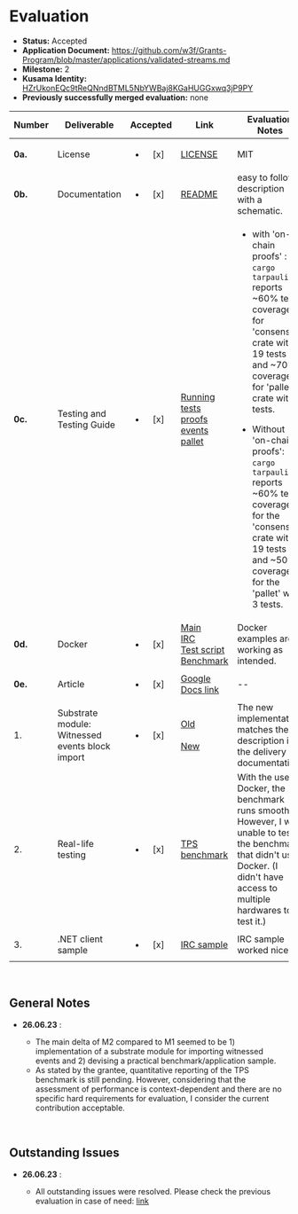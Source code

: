 # Evaluation

- **Status:** Accepted
- **Application Document:** https://github.com/w3f/Grants-Program/blob/master/applications/validated-streams.md
- **Milestone:** 2
- **Kusama Identity:** [HZrUkonEQc9tReQNndBTML5NbYWBaj8KGaHUGGxwq3jP9PY](https://explorer.polkascan.io/kusama/account/HZrUkonEQc9tReQNndBTML5NbYWBaj8KGaHUGGxwq3jP9PY)
- **Previously successfully merged evaluation:** none

| Number  | Deliverable                                     |        Accepted        | Link                                                                                                                                                                                                                                                                                                                                                                                                                                                                                                                                                            | Evaluation Notes                                                                                                                                                                                                                                                                                                                                          |
| ------- | ----------------------------------------------- | :--------------------: | --------------------------------------------------------------------------------------------------------------------------------------------------------------------------------------------------------------------------------------------------------------------------------------------------------------------------------------------------------------------------------------------------------------------------------------------------------------------------------------------------------------------------------------------------------------- | --------------------------------------------------------------------------------------------------------------------------------------------------------------------------------------------------------------------------------------------------------------------------------------------------------------------------------------------------------- |
| **0a.** | License                                         | <ul><li>[x] </li></ul> | [LICENSE](https://github.com/comrade-coop/validated-streams/blob/6f9478b84ea5730fceaae50c04b62e1ecee88fed/LICENSE)                                                                                                                                                                                                                                                                                                                                                                                                                                              | MIT                                                                                                                                                                                                                                                                                                                                                       |
| **0b.** | Documentation                                   | <ul><li>[x] </li></ul> | [README](https://github.com/comrade-coop/validated-streams/blob/6f9478b84ea5730fceaae50c04b62e1ecee88fed/README.md)                                                                                                                                                                                                                                                                                                                                                                                                                                             | easy to follow description with a schematic.                                                                                                                                                                                                                                                                                                              |
| **0c.** | Testing and Testing Guide                       | <ul><li>[x] </li></ul> | [Running tests](https://github.com/comrade-coop/validated-streams/blob/6f9478b84ea5730fceaae50c04b62e1ecee88fed/README.md#testing) <br> [proofs](https://github.com/comrade-coop/validated-streams/blob/6f9478b84ea5730fceaae50c04b62e1ecee88fed/consensus/src/proofs/tests.rs) <br> [events](https://github.com/comrade-coop/validated-streams/blob/b5a9437b2e59881a64c63596ded9144f72a39ad5/consensus/src/events/tests.rs) <br> [pallet](https://github.com/comrade-coop/validated-streams/blob/a8a55ab7f2f16401c8aefefccdcdfa4638ddb39a/pallet/src/tests.rs) | <ul><li> with 'on-chain proofs' : `cargo tarpaulin` reports ~60% test coverage for 'consensus' crate with 19 tests and ~70% coverage for 'pallet' crate with 8 tests. </li></ul><ul><li> Without 'on-chain proofs': `cargo tarpaulin` reports ~60% test coverage for the 'consensus' crate with 19 tests and ~50% coverage for the 'pallet' with 3 tests. |
| **0d.** | Docker                                          | <ul><li>[x] </li></ul> | [Main](https://github.com/comrade-coop/validated-streams/blob/64db1c20f561115f807f41c5da58bca7b3325d5a/Dockerfile) <br> [IRC](https://github.com/comrade-coop/validated-streams/blob/beb99456091f33f1f1b3cf6a555ff656c107e9cf/samples/irc/Dockerfile) <br> [Test script](https://github.com/comrade-coop/validated-streams/blob/f0acdceb66846ab001e652a14a38a71a7ec6b05c/samples/basic/run-example.sh) <br> [Benchmark](https://github.com/comrade-coop/validated-streams/blob/64db1c20f561115f807f41c5da58bca7b3325d5a/samples/tps-benchmark/Dockerfile)       | Docker examples are working as intended.                                                                                                                                                                                                                                                                                                                  |
| **0e.** | Article                                         | <ul><li>[x] </li></ul> | [Google Docs link](https://docs.google.com/document/u/1/d/12EsVUDydsDWfngQP6-zYRiC-dFbn696Evr3VSxgcpjU/edit)                                                                                                                                                                                                                                                                                                                                                                                                                                                    | --                                                                                                                                                                                                                                                                                                                                                        |
| 1.      | Substrate module: Witnessed events block import | <ul><li>[x] </li></ul> | [Old](https://github.com/comrade-coop/validated-streams/blob/fa7e20c5f0bf34cd8b89f975eceb6e29955202ab/node/src/streams/services/witness_block_import.rs) <br><br>[New](https://github.com/comrade-coop/validated-streams/blob/9d1dd933395f9cca69834ccb43b3330922d531c4/consensus/src/block_import.rs)                                                                                                                                                                                                                                                           | The new implementation matches the description in the delivery documentation.                                                                                                                                                                                                                                                                             |
| 2.      | Real-life testing                               | <ul><li>[x] </li></ul> | [TPS benchmark](https://github.com/comrade-coop/validated-streams/tree/c083a83ad497dcb338501c66691680b1acfc29f0/samples/tps-benchmark)                                                                                                                                                                                                                                                                                                                                                                                                                          | With the use of Docker, the benchmark runs smoothly. However, I was unable to test the benchmark that didn't use Docker. (I didn't have access to multiple hardwares to test it.)                                                                                                                                                                         |
| 3.      | .NET client sample                              | <ul><li>[x] </li></ul> | [IRC sample](https://github.com/comrade-coop/validated-streams/tree/5dc862fc2fe3cab7e8b6e2272b89ff21607a4038/samples/irc)                                                                                                                                                                                                                                                                                                                                                                                                                                       | IRC sample worked nicely                                                                                                                                                                                                                                                                                                                                  |

<br>

## General Notes

- **26.06.23** :

  - The main delta of M2 compared to M1 seemed to be 1) implementation of a substrate module for importing witnessed events and 2) devising a practical benchmark/application sample.
  - As stated by the grantee, quantitative reporting of the TPS benchmark is still pending. However, considering that the assessment of performance is context-dependent and there are no specific hard requirements for evaluation, I consider the current contribution acceptable.

<br>

## Outstanding Issues

- **26.06.23** :

  - All outstanding issues were resolved. Please check the previous evaluation in case of need: [link](https://github.com/w3f/Grant-Milestone-Delivery/blob/0ff27610f39a30dfe7e27bdbc18a70ced73b546e/evaluations/validated-streams_2_arahangua.md)

